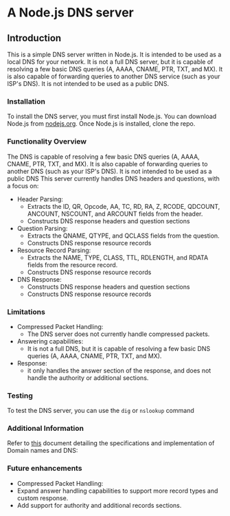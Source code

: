 # A Node.js DNS server

## Introduction

This is a simple DNS server written in Node.js. It is intended to be used as a local DNS for your network. It is
not a full DNS server, but it is capable of resolving a few basic DNS queries (A, AAAA, CNAME, PTR, TXT, and MX). It is
also capable of forwarding queries to another DNS service (such as your ISP's DNS). It is not intended to be used
as a public DNS.

### Installation

To install the DNS server, you must first install Node.js. You can download Node.js
from [nodejs.org](https://nodejs.org/).
Once Node.js is installed, clone the repo.

### Functionality Overview

The DNS is capable of resolving a few basic DNS queries (A, AAAA, CNAME, PTR, TXT, and MX). It is also capable of
forwarding queries to another DNS (such as your ISP's DNS). It is not intended to be used as a public DNS
This server currently handles DNS headers and questions, with a focus on:

- Header Parsing:
    - Extracts the ID, QR, Opcode, AA, TC, RD, RA, Z, RCODE, QDCOUNT, ANCOUNT, NSCOUNT, and ARCOUNT fields from the
      header.
    - Constructs DNS response headers and question sections
- Question Parsing:
    - Extracts the QNAME, QTYPE, and QCLASS fields from the question.
    - Constructs DNS response resource records
- Resource Record Parsing:
    - Extracts the NAME, TYPE, CLASS, TTL, RDLENGTH, and RDATA fields from the resource record.
    - Constructs DNS response resource records
- DNS Response:
    - Constructs DNS response headers and question sections
    - Constructs DNS response resource records

### Limitations

- Compressed Packet Handling:
    - The DNS server does not currently handle compressed packets.
- Answering capabilities:
    - It is not a full DNS, but it is capable of resolving a few basic DNS queries (A, AAAA, CNAME, PTR, TXT, and
      MX).
- Response:
    - it only handles the answer section of the response, and does not handle the authority or additional sections.

### Testing
To test the DNS server, you can use the `dig` or `nslookup` command

### Additional Information
Refer to [this](https://www.rfc-editor.org/rfc/rfc1035#section-4.1.4) document detailing the specifications and implementation of Domain names and DNS:

### Future enhancements
  - Compressed Packet Handling:
  - Expand answer handling capabilities to support more record types and custom response.
  - Add support for authority and additional records sections.
